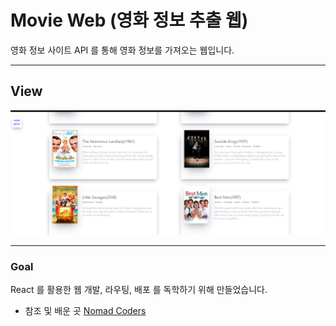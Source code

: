 # Movie Web (영화 정보 추출 웹)

영화 정보 사이트 API 를 통해 영화 정보를 가져오는 웹입니다.

---

## View

![Alt text](./main.png)

---

### Goal

React 를 활용한 웹 개발, 라우팅, 배포 를 독학하기 위해 만들었습니다.

- 참조 및 배운 곳 [Nomad Coders](https://academy.nomadcoders.co/)
